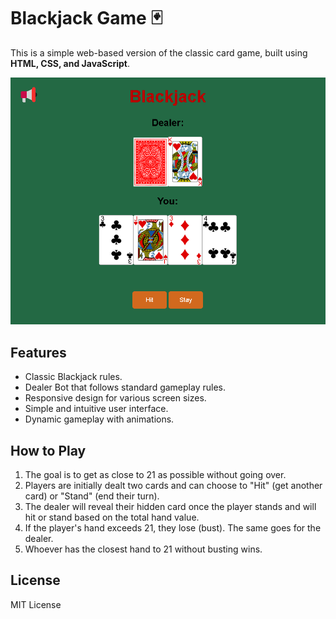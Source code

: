 # Blackjack Game 🃏

This is a simple web-based version of the classic card game, built using **HTML, CSS, and JavaScript**.

<div align="center">
  <img src="assets/demo.png" width="720px">
</div>

## Features
- Classic Blackjack rules.
- Dealer Bot that follows standard gameplay rules.
- Responsive design for various screen sizes.
- Simple and intuitive user interface.
- Dynamic gameplay with animations.

## How to Play
1. The goal is to get as close to 21 as possible without going over.
2. Players are initially dealt two cards and can choose to "Hit" (get another card) or "Stand" (end their turn).
3. The dealer will reveal their hidden card once the player stands and will hit or stand based on the total hand value.
4. If the player's hand exceeds 21, they lose (bust). The same goes for the dealer.
5. Whoever has the closest hand to 21 without busting wins.

## License

MIT License
